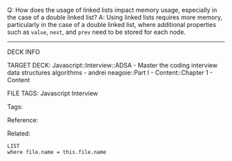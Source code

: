 Q: How does the usage of linked lists impact memory usage, especially in the case of a double linked list?
A: Using linked lists requires more memory, particularly in the case of a double linked list, where additional properties such as `value`, `next`, and `prev` need to be stored for each node.
<!--ID: 1689972344668-->



---

DECK INFO

TARGET DECK: Javascript::Interview::ADSA - Master the coding interview data structures algorithms - andrei neagoie::Part I - Content::Chapter 1 - Content

FILE TAGS: Javascript Interview

Tags:

Reference:

Related:

```dataview
LIST
where file.name = this.file.name
```
